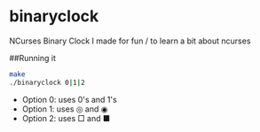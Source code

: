 # binaryclock
NCurses Binary Clock I made for fun / to learn a bit about ncurses

##Running it
```bash
make
./binaryclock 0|1|2
```
* Option 0: uses 0's and 1's
* Option 1: uses ◎ and ◉
* Option 2: uses □ and ■

